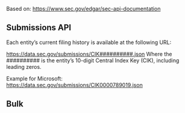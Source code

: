 
Based on: https://www.sec.gov/edgar/sec-api-documentation

## Submissions API

Each entity’s current filing history is available at the following URL:

https://data.sec.gov/submissions/CIK##########.json
Where the ########## is the entity’s 10-digit Central Index Key (CIK), including leading zeros.

Example for Microsoft: https://data.sec.gov/submissions/CIK0000789019.json

## Bulk